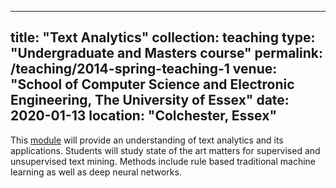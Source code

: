 
---
title: "Text Analytics"
collection: teaching
type: "Undergraduate and Masters course"
permalink: /teaching/2014-spring-teaching-1
venue: "School of Computer Science and Electronic Engineering, The University of Essex"
date: 2020-01-13
location: "Colchester, Essex"
---

This [module](https://www1.essex.ac.uk/modules/Default.aspx?coursecode=CE807) will provide an understanding of text analytics and its applications. Students will study state of the art matters for supervised and unsupervised text mining. Methods include rule based traditional machine learning as well as deep neural networks.
